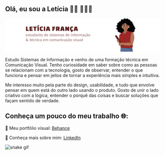 ## Olá, eu sou a Letícia 👋🏾 👩🏾‍💻


<p align="center">
  <img src="banner.png" alt="Letícia França - Perfil" " />
</p>

<p1> Estudo Sistemas de Informação e venho de uma formação técnica em Comunicação Visual. Tenho curiosidade em saber sobre como as pessoas se relacionam com a tecnologia, gosto de observar, entender o que funciona e pensar em jeitos de tornar a experiência mais simples e intuitiva.

Me interesso muito pela parte do design, usabilidade, e tudo que envolve pensar em quem está do outro lado usando o produto. Gosto de unir o lado criativo com a lógica, entender o porquê das coisas e buscar soluções que façam sentido de verdade.
</p1>

## Conheça um pouco do meu trabalho 🌐:
<p2>📌 Meu portfólio visual: <a href="https://www.behance.net/letciafrana6" target="_blank">Behance</a> </p2>

<p3>📌 Conheça mais sobre mim: <a href="https://www.linkedin.com/in/leticiafranca3008" target="_blank">LinkedIn</a> </p3>



![snake gif](https://github.com/leticiafranca/leticiafranca/blob/output/github-contribution-grid-snake.svg)
